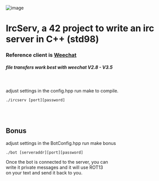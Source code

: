 ![image](https://user-images.githubusercontent.com/77735052/187063124-67d8ec6d-b488-436a-88e1-e19b2f41cf20.png)

# IrcServ, a 42 project to write an irc server in C++ (std98)

### Reference client is [Weechat](https://weechat.org/)
##### file transfers work best with weechat V2.8 - V3.5
<br/>
<br/>
adjust settings in the config.hpp
run make to compile.

```
./ircserv [port][password]
```

<br/>
<br/>

## Bonus

adjust settings in the BotConfig.hpp
run make bonus

```
./bot [serveraddr][port][password]
```

Once the bot is connected to the server, you can<br/>
write it private messages and it will use ROT13<br/>
on your text and send it back to you.<br/>
